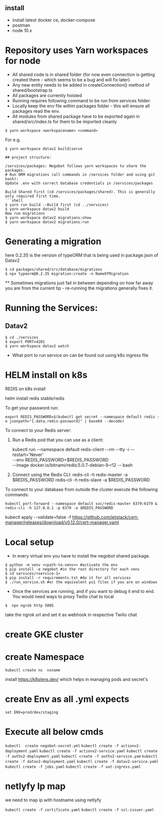 ## install
- install latest docker ce, docker-compose
- postman
- node 10.x

# Repository uses Yarn workspaces for node

* All shared code is in shared folder (for now even connection is getting created there - which seems to be a bug and will fix later). 
* Any new entity needs to be added in createConnection() method of shared/bootstrap.ts
* All packages are currently hoisted
* Running requires following command to be run from services folder:
* Locally keep the env file within packages folder - this will ensure all packages read the env.
* All modules from shared package have to be exported again in shared/src/index.ts for them to be imported cleanly

```shell
$ yarn workspace <workspacename> <command>
```

For e.g.
```shell
$ yarn workspace datav2 build|serve

## project structure:

/services/packages: Negobot follows yarn workspaces to share the packages.
# Run ORM migrations (all commands in /services folder and using git bash):
Update .env with correct database credentials in /services/packages

Build Shared first (cd /services/packages/shared). This is generally only required first time.
```shell
$ yarn run build --Build first (cd ../services)
$ yarn workspace datav2 build
Now run migrations
$ yarn workspace datav2 migrations:show
$ yarn workspace datav2 migrations:run
```

# Generating a migration
here 0.2.35 is the version of typeORM that is being used in package.json of Datav2
```shell
$ cd packages/shared/src/database/migrations
$ npx typeorm@0.2.35 migration:create -n NameOfMigration
```

** Sometimes migrations just fail in between depending on how far away you are from the current tip - re-running the migrations generally fixes it.

# Running the Services:
##   Datav2
```shell
$ cd ./services
$ export PORT=4201
$ yarn workspace datav2 watch
```
* What port to run service on can be found out using k8s ingress file
# HELM install on k8s

REDIS on k8s
install

helm install redis stable/redis

To get your password run:

    export REDIS_PASSWORD=$(kubectl get secret --namespace default redis -o jsonpath="{.data.redis-password}" | base64 --decode)

To connect to your Redis server:

1. Run a Redis pod that you can use as a client:

   kubectl run --namespace default redis-client --rm --tty -i --restart='Never' \
    --env REDIS_PASSWORD=$REDIS_PASSWORD \
   --image docker.io/bitnami/redis:5.0.7-debian-9-r12 -- bash

2. Connect using the Redis CLI:
   redis-cli -h redis-master -a $REDIS_PASSWORD
   redis-cli -h redis-slave -a $REDIS_PASSWORD

To connect to your database from outside the cluster execute the following commands:

    kubectl port-forward --namespace default svc/redis-master 6379:6379 & redis-cli -h 127.0.0.1 -p 6379 -a $REDIS_PASSWORD

kubectl apply --validate=false -f https://github.com/jetstack/cert-manager/releases/download/v0.12.0/cert-manager.yaml

# Local setup
* In every virtual env you have to install the negobot shared package.
```shell
$ python -m venv <<path-to-venv>> #activate the env
$ pip install -e negobot #in the root directory for each venv
$ cd services/<service-1>
$ pip install -r requirements.txt #do it for all services
$ ./run_service.sh #or the equivalent ps1 files if you are on windows
```
* Once the services are running, and if you want to debug it end to end. You would need ways to proxy Twilio chat to local

```shell
$  npx ngrok http 5005
```
take the ngrok url and set it as webhook in respective Twilio chat


# create GKE cluster 
# create Namespace
`kubectl create ns  nsname`

install https://k8slens.dev/ which helps in managing pods and secret's

# create Env as all .yml expects
`set ENV=prod/dev/staging`

# Execute all below cmds 
`kubectl  create negobot-secret.yml`
`kubectl create -f actionv2-deployment.yaml`
`kubectl create -f actionv2-service.yaml`
`kubectl create -f authv2-deployment.yaml`
`kubectl create -f authv2-service.yam`
`kubectl create -f datav2-deployment.yaml`
`kubectl create -f datav2-service.yaml`
`kubectl create -f jobs.yaml`
`kubectl create -f uat-ingress.yaml`

# netlyfy Ip map
we need to map ip with hostname using  netlyfy

`kubectl create -f certificate.yaml`
`kubectl create -f ssl-issuer.yaml`




